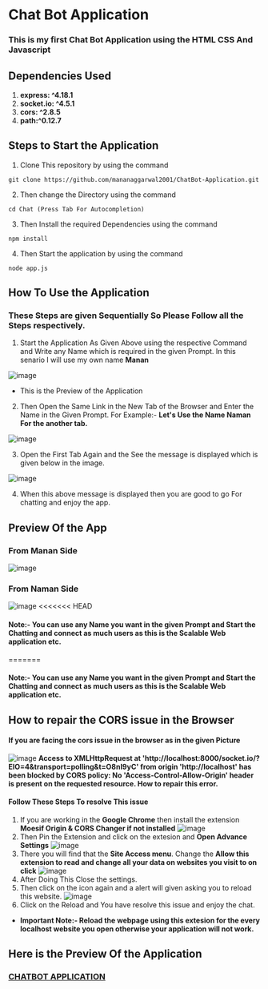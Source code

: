 # **Chat Bot Application**
### This is my first Chat Bot Application using the HTML CSS And Javascript
## **Dependencies Used**
1. **express: ^4.18.1**
2. **socket.io: ^4.5.1**
3. **cors: ^2.8.5**
4. **path:^0.12.7**

## **Steps to Start the Application**

1. Clone This repository by using the command

```
git clone https://github.com/mananaggarwal2001/ChatBot-Application.git
```
2. Then change the Directory using the command
```
cd Chat (Press Tab For Autocompletion)
```
3. Then Install the required Dependencies using the command

```
npm install
```

4. Then Start the application by using the command

```
node app.js
```

## **How To Use the Application**
### **These Steps are given Sequentially So Please Follow all the Steps respectively.**
1. Start the Application As Given Above using the respective Command and Write any Name which is required in the given Prompt. In this senario I will use my own name **Manan**

![image](https://user-images.githubusercontent.com/75381077/180608261-a4813a8a-56ba-4666-ae84-48d4b5bd2345.png)
- This is the Preview of the Application

2. Then Open the Same Link in the New Tab of the Browser and Enter the Name in the Given Prompt.
For Example:- **Let's Use the Name Naman For the another tab.**

![image](https://user-images.githubusercontent.com/75381077/180608656-880a6b43-b890-4158-bd51-28b7526e0efb.png)

3. Open  the First Tab Again and the See the message is displayed which is given below in the image.

![image](https://user-images.githubusercontent.com/75381077/180608785-46e0dc8b-3c7d-48db-aee7-2587c9681923.png)

4. When this above message is displayed then you are good to go For chatting and enjoy the app.

## Preview Of the App
### **From Manan Side**
![image](https://user-images.githubusercontent.com/75381077/180609194-b3c2a7ce-995c-4b06-b1e9-bc81203052b2.png)
### **From Naman Side**
![image](https://user-images.githubusercontent.com/75381077/180609237-3f1a4347-50e3-4877-b143-6fec475ccbb1.png)
<<<<<<< HEAD
#### **Note:- You can use any Name you want in the given Prompt and Start the Chatting and connect as much users as this is the Scalable Web application etc.**
=======
#### **Note:- You can use any Name you want in the given Prompt and Start the Chatting and connect as much users as this is the Scalable Web application etc.**
## **How to repair the CORS issue in the Browser**
#### If you are facing the cors issue in the browser as in the given Picture
![image](https://user-images.githubusercontent.com/75381077/180659247-d46fc487-c635-40e8-b810-b88c1d30a74a.png)
**Access to XMLHttpRequest at 'http://localhost:8000/socket.io/?EIO=4&transport=polling&t=O8nI9yC' from origin 'http://localhost' has been blocked by CORS policy: No 'Access-Control-Allow-Origin' header is present on the requested resource. How to repair this error.**
#### **Follow These Steps To resolve This issue**
1. If you are working in the **Google Chrome** then install the extension **Moesif Origin & CORS Changer if not installed**
![image](https://user-images.githubusercontent.com/75381077/180659390-050a0401-0020-4474-98ce-193909860312.png)
2. Then Pin the Extension and click on the extesion and **Open Advance Settings**
![image](https://user-images.githubusercontent.com/75381077/180659465-69338ad9-3783-49f1-ad25-e41dbb299a59.png)
3. There you will find that the **Site Access menu**. Change the **Allow this extension to read and change all your data on websites you visit to on click**
![image](https://user-images.githubusercontent.com/75381077/180659581-c03d04b5-f063-443f-a00c-7ff480efb54c.png)
4. After Doing This Close the settings.
5. Then click on the icon again and a alert will given asking you to reload this website.
![image](https://user-images.githubusercontent.com/75381077/180659731-a094c29a-2775-4b4c-b95d-d43db823e18e.png)
6. Click on the Reload and You have resolve this issue and enjoy the chat.

- **Important Note:- Reload the webpage using this extesion for the every localhost website you open otherwise your application will not work.**


## **Here is the Preview Of the Application**
### [CHATBOT APPLICATION](http://mananaggarwal.me/ChatBot-Application/)

